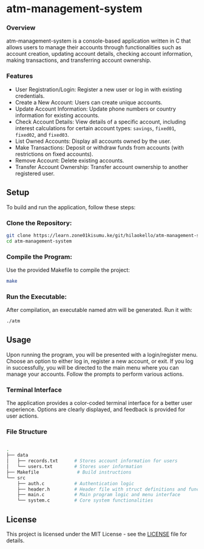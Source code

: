 # atm-management-system

### Overview

atm-management-system is a console-based application written in C that allows users to manage their accounts through functionalities such as account creation, updating account details, checking account information, making transactions, and transferring account ownership.

### Features

- User Registration/Login: Register a new user or log in with existing credentials.
- Create a New Account: Users can create unique accounts.
- Update Account Information: Update phone numbers or country information for existing accounts.
- Check Account Details: View details of a specific account, including interest calculations for certain account types: `savings`, `fixed01`, `fixed02`, and `fixed03`.
- List Owned Accounts: Display all accounts owned by the user.
- Make Transactions: Deposit or withdraw funds from accounts (with restrictions on fixed accounts).
- Remove Account: Delete existing accounts.
- Transfer Account Ownership: Transfer account ownership to another registered user.

## Setup

To build and run the application, follow these steps:

### Clone the Repository:

```bash
git clone https://learn.zone01kisumu.ke/git/hilaokello/atm-management-system
cd atm-management-system
```

### Compile the Program:

Use the provided Makefile to compile the project:
```bash
make
```

### Run the Executable:

 After compilation, an executable named atm will be generated. Run it with:
```bash
./atm
```

## Usage

Upon running the program, you will be presented with a login/register menu.
Choose an option to either log in, register a new account, or exit.
If you log in successfully, you will be directed to the main menu where you can manage your accounts.
Follow the prompts to perform various actions.

### Terminal Interface

The application provides a color-coded terminal interface for a better user experience. Options are clearly displayed, and feedback is provided for user actions.

### File Structure

```bash

.
├── data
│   ├── records.txt      # Stores account information for users
│   └── users.txt        # Stores user information
├── Makefile              # Build instructions
└── src
    ├── auth.c           # Authentication logic
    ├── header.h         # Header file with struct definitions and function 
    ├── main.c           # Main program logic and menu interface
    └── system.c         # Core system functionalities
```

## License
This project is licensed under the MIT License - see the [LICENSE](./LICENSE) file for details.